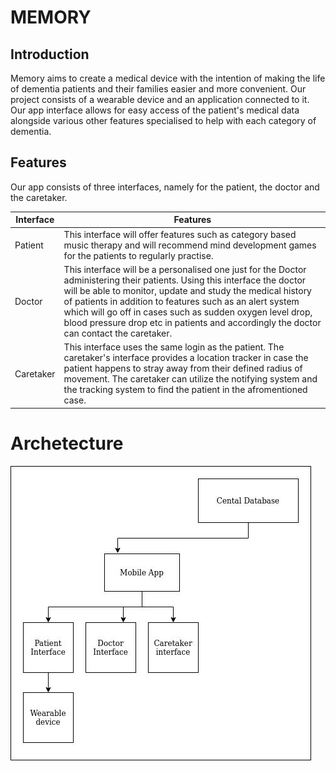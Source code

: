 # MEMORY

## Introduction

Memory aims to create a medical device with the intention of making the life of
dementia patients and their families easier and more convenient. Our project consists of a wearable device and an application connected to it. Our app interface allows for easy access of the patient's medical data alongside various other features specialised to help with each category of dementia.

## Features

Our app consists of three interfaces, namely for the patient, the doctor and the caretaker.

| Interface | Features |
| -------- | ------- |
| Patient  | This interface will offer features such as category based music therapy and will recommend mind development games for the patients to regularly practise.  |
| Doctor | This interface will be a personalised one just for the Doctor administering their patients. Using this interface the doctor will be able to monitor, update and study the medical history of patients in addition to features such as an alert system which will go off in cases such as sudden oxygen level drop, blood pressure drop etc in patients and accordingly the doctor can contact the caretaker. |
| Caretaker  | This interface uses the same login as the patient. The caretaker's interface provides a location tracker in case the patient happens to stray away from their defined radius of movement. The caretaker can utilize the notifying system and the tracking system to find the patient in the afromentioned case. |


# Archetecture

![Image title](/docs/assets/archetecture.jpeg)
